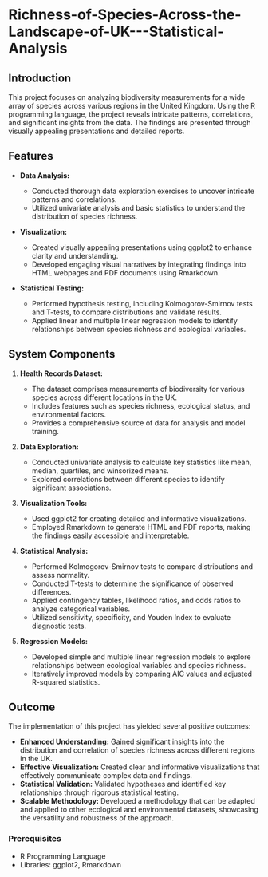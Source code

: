 # Richness-of-Species-Across-the-Landscape-of-UK---Statistical-Analysis

## Introduction

This project focuses on analyzing biodiversity measurements for a wide array of species across various regions in the United Kingdom. Using the R programming language, the project reveals intricate patterns, correlations, and significant insights from the data. The findings are presented through visually appealing presentations and detailed reports.

## Features

- **Data Analysis:**
  - Conducted thorough data exploration exercises to uncover intricate patterns and correlations.
  - Utilized univariate analysis and basic statistics to understand the distribution of species richness.

- **Visualization:**
  - Created visually appealing presentations using ggplot2 to enhance clarity and understanding.
  - Developed engaging visual narratives by integrating findings into HTML webpages and PDF documents using Rmarkdown.

- **Statistical Testing:**
  - Performed hypothesis testing, including Kolmogorov-Smirnov tests and T-tests, to compare distributions and validate results.
  - Applied linear and multiple linear regression models to identify relationships between species richness and ecological variables.

## System Components

1. **Health Records Dataset:**
   - The dataset comprises measurements of biodiversity for various species across different locations in the UK.
   - Includes features such as species richness, ecological status, and environmental factors.
   - Provides a comprehensive source of data for analysis and model training.

2. **Data Exploration:**
   - Conducted univariate analysis to calculate key statistics like mean, median, quartiles, and winsorized means.
   - Explored correlations between different species to identify significant associations.

3. **Visualization Tools:**
   - Used ggplot2 for creating detailed and informative visualizations.
   - Employed Rmarkdown to generate HTML and PDF reports, making the findings easily accessible and interpretable.

4. **Statistical Analysis:**
   - Performed Kolmogorov-Smirnov tests to compare distributions and assess normality.
   - Conducted T-tests to determine the significance of observed differences.
   - Applied contingency tables, likelihood ratios, and odds ratios to analyze categorical variables.
   - Utilized sensitivity, specificity, and Youden Index to evaluate diagnostic tests.

5. **Regression Models:**
   - Developed simple and multiple linear regression models to explore relationships between ecological variables and species richness.
   - Iteratively improved models by comparing AIC values and adjusted R-squared statistics.

## Outcome

The implementation of this project has yielded several positive outcomes:

- **Enhanced Understanding:** Gained significant insights into the distribution and correlation of species richness across different regions in the UK.
- **Effective Visualization:** Created clear and informative visualizations that effectively communicate complex data and findings.
- **Statistical Validation:** Validated hypotheses and identified key relationships through rigorous statistical testing.
- **Scalable Methodology:** Developed a methodology that can be adapted and applied to other ecological and environmental datasets, showcasing the versatility and robustness of the approach.

### Prerequisites

- R Programming Language
- Libraries: ggplot2, Rmarkdown
